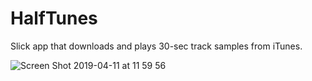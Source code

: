 # HalfTunes
Slick app that downloads and plays 30-sec track samples from iTunes.

![Screen Shot 2019-04-11 at 11 59 56](https://user-images.githubusercontent.com/12755692/55967879-6bab3700-5c51-11e9-9227-3bdfb0e6bb59.png)
